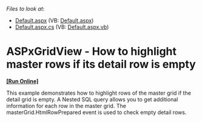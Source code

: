 <!-- default file list -->
*Files to look at*:

* [Default.aspx](./CS/WebSite/Default.aspx) (VB: [Default.aspx](./VB/WebSite/Default.aspx))
* [Default.aspx.cs](./CS/WebSite/Default.aspx.cs) (VB: [Default.aspx.vb](./VB/WebSite/Default.aspx.vb))
<!-- default file list end -->
# ASPxGridView - How to highlight master rows if its detail row is empty
<!-- run online -->
**[[Run Online]](https://codecentral.devexpress.com/e4537/)**
<!-- run online end -->


<p>This example demonstrates how to highlight rows of the master grid if the detail grid is empty.  A Nested SQL query allows you to get additional information for each row in the master grid.  The  masterGrid.HtmlRowPrepared event  is used to check empty detail rows.</p>

<br/>


